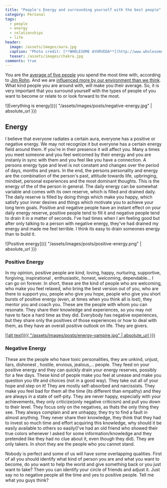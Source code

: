 ```yaml
---
title: "People's Energy and surrounding yourself with the best people"
category: Personal
tags:
  - people
  - energy
  - relationships
  - life
header:
  image: /assets/images/aura.jpg
  caption: "Photo credit: [**WHOLESOME AYURVEDA**](http://www.wholesomeayurveda.com/2016/10/24/aura-part-1/)"
  teaser: /assets/images/chakra.jpg 
comments: true
---
```


You are the [average of five people](http://www.businessinsider.com/jim-rohn-youre-the-average-of-the-five-people-you-spend-the-most-time-with-2012-7?IR=T) you spend the most time with, according to [Jim Rohn](https://www.jimrohn.com/).  And we are [influenced more by our environment than we think](http://www.businessinsider.com/32-ways-to-quickly-and-easily-improve-your-life-2012-7?IR=T#dont-study-in-groups-28). What kind people you are around with, will make you their average. So, it is very important that you surround yourself with the types of people of you want to become or relate to or look forward to the most. 

![Everything is energy]({{ "/assets/images/posts/negative-energy.jpg" | absolute_url }})
## Energy

I believe that everyone radiates a certain aura, everyone has a positive or negative energy. We may not recognize it but everyone has a certain energy field around them. If you're in their presence it will affect you. Many a times you meet someone and you feel welcomed by their energy and you are instanly in sync with them and you feel like you have a connection. A persons energy type and level is not constant and changes over the period of days, months and years. In the end, the persons personality and energy are the combination of the person's past, attitude towards life, upbringing, mindset, personal experiences and the most dominant thoughts. This is the energy of the of the person in general. The daily energy can be somewhat variable and comes with its own reserve, which is filled and drained daily. The daily reserve is filled by doing things which make you happy, which satisfy your inner desires and things which motivate you to achieve your long term goals. Positive and negative people have an instant effect on your daily energy reserve, positive people tend to fill it and negative people tend to drain  it in a matter of seconds. I've had times when I am feeling good but after only talking to a person with negative energy, they've had drained my energy and made me feel terrible. I think its easy to drain someones energy than to build it. 

![Positive energy]({{ "/assets/images/posts/positive-energy.png" | absolute_url }})
### Positive Energy

In my opinion, positive people are kind, loving, happy, nurturing, supportive, forgiving, inspirational , enthusiastic, honest, welcoming, dependable... I can go on forever. In short, these are the kind of people who are welcoming, who make you feel relaxed, who bring the best version out of you, who are there to support you, people who give you hope, people who give you short bursts of positive energy (even, at times when you think all is lost), they mentor you and coach you. These are the people with whom you can resonate. They share their knowledge and experiences, so you may not have to face a hard time as they did. Everybody has negative experiences, but they share only the positives of those experiences or how to deal with them, as they have an overall positive outlook on life. They are givers.

[![alt text]({{ "/assets/images/posts/energy-vampire.jpg" | absolute_url }})](http://www.viralnovelty.net/conquering-energy-vampires-5-ways-protect-positive-energy/) 

### Negative Energy

These are the people who have toxic personalities, they are unkind, unjust, liars, dishonest , hostile, envious, jealous,... people. They feed on your positive energy and they can quickly drain your energy reserves, possibly for a few days. These kind of people make you feel at unease and make you question you life and choices (not in a good way). They take out all of your hope and step on it! They are mostly self-absorbed and narcissists. They make you feel bad for them all the time (its different than empathy) and they are always in a state of self-pity. They are never happy, especially with your achievements, they only criticize(only negative criticism) and pull you down to their level. They focus only on the negatives, as thats the only thing they see. They always complain and are unhappy, they try to find a fault in almost anything. They never share their knowledge, they think that they had to invest so much time and effort acquiring this knowledge, why should it be easily available to others so easily(I've had an old friend who showed their true colors whenever I asked for some information/knowledge and they pretended like they had no clue about it, even though they did). They are only takers. In short they are the people who you cannot stand. 



Nobody is perfect and some of us will have some overlapping qualities. First of all you should identify what kind of person you are and what you want to become, do you want to help the world and give something back or you just want to take? Then you can identify your circle of friends and adjust it. Just say no to negative people all the time and yes to positive people. Tell me what you guys think? 
